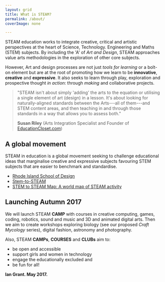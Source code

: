 ```yaml
---
layout: grid
title: What is STEAM?
permalink: /about/
coverImage: none

---
```



<span id="letterS">S</span><span id="letterT">T</span><span id="letterE">E</span><span id="letterA">A</span><span id="letterM">M</span> education works to integrate creative, critical and artistic perspectives at the heart of Science, Technology. Engineering and Maths (STEM) subjects. By including the 'A' of *Art and Design*, <span id="letterS">S</span><span id="letterT">T</span><span id="letterE">E</span><span id="letterA">A</span><span id="letterM">M</span> approaches value arts methodologies in the exploration of other core subjects. 

However, Art and design processes are not just *tools for learning* or a bolt-on element but are at the root of promoting how we learn to be **innovative**, **creative** and **expressive**. It also seeks to learn through play, exploration and prospective thought *in action*: through *making* and collaborative projects.

>"STEAM isn't about simply 'adding' the arts to the equation or utilising a single element of art (design) in a lesson. It's about looking for naturally-aligned standards between the Arts---all of them---and STEM content areas, and then teaching in and through those standards in a way that allows you to assess both."
>
>**Susan Riley** (Arts Integration Specialist and Founder of [EducationCloset.com](http://EducationCloset.com))

## A global movement
<span id="letterS">S</span><span id="letterT">T</span><span id="letterE">E</span><span id="letterA">A</span><span id="letterM">M</span>  in education is a global movement seeking to challenge educational ideas that marginalise creative and expressive subjects favouring STEM subjects that are easier to benchmark and standardise.

* [Rhode Island School of Design](http://www.risd.edu/about/STEM-to-STEAM/News/STEM-to-STEAM-news/)
* [Stem-to-STEAM](http://stemtosteam.org)
* [STEM to STEAM Map: A world map of STEAM activity](http://map.stemtosteam.org)


## Launching Autumn 2017
We will launch <span id="letterS">S</span><span id="letterT">T</span><span id="letterE">E</span><span id="letterA">A</span><span id="letterM">M</span> **CAMP** with courses in creative computing, games, coding, robotics, sound and music and 3D and animated digital arts. Then we aim to create workshops exploring biology (see our proposed *Craft Mycology* series), digital fashion, astronomy and photography.


Also, <span id="letterS">S</span><span id="letterT">T</span><span id="letterE">E</span><span id="letterA">A</span><span id="letterM">M</span> **CAMPs**, **COURSES** and **CLUBs** aim to:

- be open and accessible
- support girls and women in technology
- engage the educationally excluded and
- be fun for all!

**Ian Grant. May 2017.**